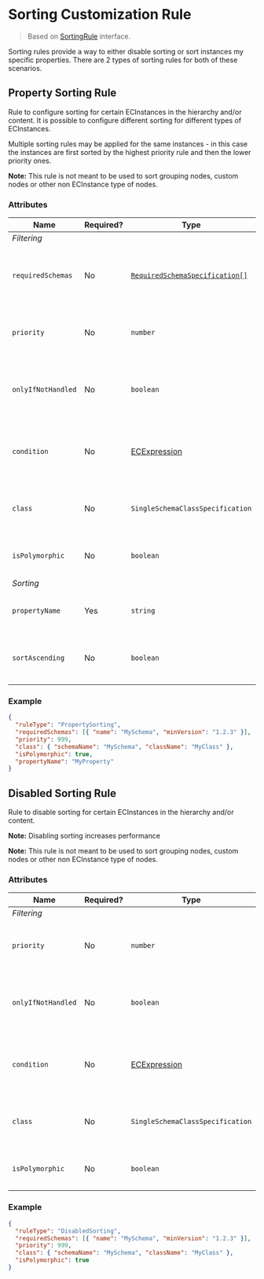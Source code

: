 # Sorting Customization Rule

> Based on [SortingRule]($presentation-common) interface.

Sorting rules provide a way to either disable sorting or sort instances my specific properties. There are 2 types of sorting rules for both of these scenarios.

## Property Sorting Rule

Rule to configure sorting for certain ECInstances in the hierarchy and/or content. It is possible to configure different sorting for different types of ECInstances.

Multiple sorting rules may be applied for the same instances - in this case the
instances are first sorted by the highest priority rule and then the lower priority ones.

**Note:** This rule is not meant to be used to sort grouping nodes, custom nodes or other non ECInstance type of nodes.

### Attributes

Name | Required? | Type | Default | Meaning
-|-|-|-|-
*Filtering* |
`requiredSchemas` | No | [`RequiredSchemaSpecification[]`](../SchemaRequirements.md) | `[]` | Specifications that define schema requirements for the rule to take effect.
`priority` | No | `number` | `1000` | Defines the order in which presentation rules are evaluated.
`onlyIfNotHandled` | No | `boolean` | `false` | Should this rule be ignored if there is already an existing rule with a higher priority.
`condition` | No | [ECExpression](../hierarchies/ECExpressions.md#rule-condition) |`""` | Defines a condition for the rule, which needs to be met in order to execute it.
`class` | No | `SingleSchemaClassSpecification` | All classes in current context | Specification of ECClass whose ECInstances should be sorted.
`isPolymorphic` | No | `boolean` | false | Should `class` defined in this rule be handled polymorphically.
*Sorting* |
`propertyName` | Yes | `string` | | Name of the property which should be used for sorting.
`sortAscending` | No | `boolean` | `true` | Should instances be sorted in ascending order.

### Example

```JSON
{
  "ruleType": "PropertySorting",
  "requiredSchemas": [{ "name": "MySchema", "minVersion": "1.2.3" }],
  "priority": 999,
  "class": { "schemaName": "MySchema", "className": "MyClass" },
  "isPolymorphic": true,
  "propertyName": "MyProperty"
}
```

## Disabled Sorting Rule

Rule to disable sorting for certain ECInstances in the hierarchy and/or content.

**Note:** Disabling sorting increases performance

**Note:** This rule is not meant to be used to sort grouping nodes, custom nodes or
other non ECInstance type of nodes.

### Attributes

Name | Required? | Type | Default | Meaning
-|-|-|-|-
*Filtering* |
`priority` | No | `number` | `1000` | Defines the order in which presentation rules are evaluated.
`onlyIfNotHandled` | No | `boolean` | `false` | Should this rule be ignored if there is already an existing rule with a higher priority.
`condition` | No | [ECExpression](../hierarchies/ECExpressions.md#rule-condition) |`""` | Defines a condition for the rule, which needs to be met in order to execute it.
`class` | No | `SingleSchemaClassSpecification` | All classes in current context | Specification of ECClass whose ECInstances should be sorted.
`isPolymorphic` | No | `boolean` | false | Should `class` defined in this rule be handled polymorphically.

### Example

```JSON
{
  "ruleType": "DisabledSorting",
  "requiredSchemas": [{ "name": "MySchema", "minVersion": "1.2.3" }],
  "priority": 999,
  "class": { "schemaName": "MySchema", "className": "MyClass" },
  "isPolymorphic": true
}
```
